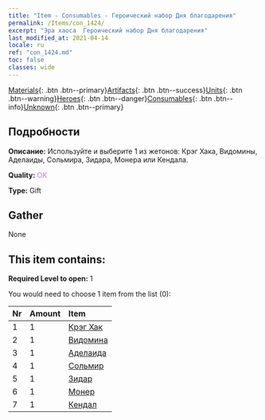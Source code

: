 ```yaml
---
title: "Item - Consumables - Героический набор Дня благодарения"
permalink: /Items/con_1424/
excerpt: "Эра хаоса  Героический набор Дня благодарения"
last_modified_at: 2021-04-14
locale: ru
ref: "con_1424.md"
toc: false
classes: wide
---
```

 [Materials](/ru/Items/){: .btn .btn--primary}[Artifacts](/ru/Items/Artifacts/){: .btn .btn--success}[Units](/ru/Items/Units/){: .btn .btn--warning}[Heroes](/ru/Items/Heroes/){: .btn .btn--danger}[Consumables](/ru/Items/Consumables/){: .btn .btn--info}[Unknown](/ru/Items/Unknown/){: .btn .btn--primary}

## Подробности
 **Описание:** Используйте и выберите 1 из жетонов: Крэг Хака, Видомины, Аделаиды, Сольмира, Зидара, Монера или Кендала.

 **Quality:** <span style="color: #DA70D6">OK</span>

 **Type:** Gift

## Gather

  None

## This item contains:

 **Required Level to open:** 1

 You would need to choose 1 item from the list (0):

  | Nr | Amount |     Item    |
  |:---|:-------|:------------|
  | 1 | 1 | [Крэг Хак](/ru/Items/her_375/) | 
  | 2 | 1 | [Видомина](/ru/Items/her_372/) | 
  | 3 | 1 | [Аделаида](/ru/Items/her_359/) | 
  | 4 | 1 | [Сольмир](/ru/Items/her_386/) | 
  | 5 | 1 | [Зидар](/ru/Items/her_385/) | 
  | 6 | 1 | [Монер](/ru/Items/her_379/) | 
  | 7 | 1 | [Кендал](/ru/Items/her_363/) | 
